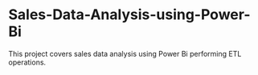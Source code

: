 # Sales-Data-Analysis-using-Power-Bi
This project covers sales data analysis using Power Bi performing ETL operations.
